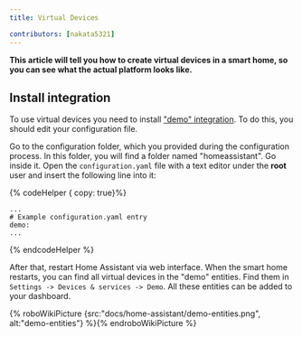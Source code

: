 ```yaml
---
title: Virtual Devices

contributors: [nakata5321]
---
```


**This article will tell you how to create virtual devices in a smart home, so you can see what the actual platform looks like.**

## Install integration

To use virtual devices you need to install ["demo" integration](https://www.home-assistant.io/integrations/demo/).
To do this, you should edit your configuration file.

Go to the configuration folder, which you provided during the configuration process. In this folder, you will find a folder
named "homeassistant". Go inside it. Open the `configuration.yaml` file with a text editor under the **root** user and insert the following line into it:

{% codeHelper { copy: true}%}

```
...
# Example configuration.yaml entry
demo:
...
```

{% endcodeHelper %}


After that, restart Home Assistant via web interface. When the smart home restarts, you can find all virtual devices in the "demo" entities.
Find them in `Settings -> Devices & services -> Demo`. All these entities can be added to your dashboard.

{% roboWikiPicture {src:"docs/home-assistant/demo-entities.png", alt:"demo-entities"} %}{% endroboWikiPicture %}

